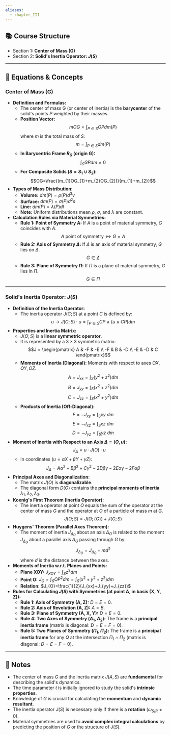 ```yaml
---
aliases:
  - chapter_III
---
```

## 📚 Course Structure
- Section 1: **Center of Mass (G)**
- Section 2: **Solid's Inertia Operator: $J(S)$**

---
## 📐 Equations & Concepts

### Center of Mass (G)
- **Definition and Formulas:**
    - The center of mass G (or center of inertia) is the **barycenter** of the solid's points $P$ weighted by their masses.
    - **Position Vector:**
      $$mOG=\int_{P\in S}OPdm(P)$$
      where $m$ is the total mass of $S$:
      $$m=\int_{P\in S}dm(P)$$
    - **In Barycentric Frame $R_G$ (origin G):**
      $$\int_{S}GPdm=0$$
    - **For Composite Solids ($S=S_1 \cup S_2$):**
      $$OG=\frac{(m_{1}OG_{1}+m_{2}OG_{2})}{m_{1}+m_{2}}$$
- **Types of Mass Distribution:**
    - **Volume:** $dm(P)=\rho(P)d^{3}v$
    - **Surface:** $dm(P)=\sigma(P)d^{2}s$
    - **Line:** $dm(P)=\lambda(P)dl$
    - **Note:** Uniform distributions mean $\rho$, $\sigma$, and $\lambda$ are constant.
- **Calculation Rules via Material Symmetries:**
    - **Rule 1: Point of Symmetry A:** If $A$ is a point of material symmetry, $G$ coincides with $A$.
      $$A \text{ point of symmetry} \Leftrightarrow G=A$$
    - **Rule 2: Axis of Symmetry $\Delta$:** If $\Delta$ is an axis of material symmetry, $G$ lies on $\Delta$.
      $$G \in \Delta$$
    - **Rule 3: Plane of Symmetry $\Pi$:** If $\Pi$ is a plane of material symmetry, $G$ lies in $\Pi$.
      $$G \in \Pi$$

---
### Solid's Inertia Operator: $J(S)$
- **Definition of the Inertia Operator:**
    - The inertia operator $J(C;S)$ at a point $C$ is defined by:
      $$u \rightarrow J(C;S) \cdot u = \int_{P \in S} CP \wedge (u \wedge CP) dm$$
- **Properties and Inertia Matrix:**
    - $J(O;S)$ is a **linear symmetric operator**.
    - It is represented by a $3 \times 3$ symmetric matrix:
      $$J = \begin{pmatrix} A & -F & -E \\ -F & B & -D \\ -E & -D & C \end{pmatrix}$$
    - **Moments of Inertia (Diagonal):** Moments with respect to axes $OX, OY, OZ$.
      $$A = J_{xx} = \int_{S}(y^{2}+z^{2})dm$$
      $$B = J_{yy} = \int_{S}(x^{2}+z^{2})dm$$
      $$C = J_{zz} = \int_{S}(x^{2}+y^{2})dm$$
    - **Products of Inertia (Off-Diagonal):**
      $$F = -J_{xy} = \int_{S}xy~dm$$
      $$E = -J_{xz} = \int_{S}xz~dm$$
      $$D = -J_{yz} = \int_{S}yz~dm$$
- **Moment of Inertia with Respect to an Axis $\Delta=(O, u)$:**
    $$J_{\Delta} = u \cdot J(O) \cdot u$$
    - In coordinates $(u = \alpha X + \beta Y + \gamma Z)$:
      $$J_{\Delta}=A\alpha^{2}+B\beta^{2}+C\gamma^{2}-2D\beta\gamma-2E\alpha\gamma-2F\alpha\beta$$
- **Principal Axes and Diagonalization:**
    - The matrix $J(O)$ is **diagonalizable**.
    - The diagonal form $D(O)$ contains the **principal moments of inertia** $\lambda_{1}, \lambda_{2}, \lambda_{3}$.
- **Koenig's First Theorem (Inertia Operator):**
    - The inertia operator at point $O$ equals the sum of the operator at the center of mass $G$ and the operator at $O$ of a particle of mass $m$ at $G$.
      $$J(O;S)=J(O;\{G\})+J(G;S)$$
- **Huygens' Theorem (Parallel Axes Theorem):**
    - The moment of inertia $J_{\Delta_O}$ about an axis $\Delta_O$ is related to the moment $J_{\Delta_G}$ about a parallel axis $\Delta_G$ passing through $G$ by:
      $$J_{\Delta_{O}}=J_{\Delta_{G}}+md^{2}$$
      where $d$ is the distance between the axes.
- **Moments of Inertia w.r.t. Planes and Points:**
    - **Plane XOY:** $J_{XOY}=\int_{S}z^{2}dm$
    - **Point O:** $J_{O}=\int_{S}OP^{2}dm=\int_{S}(x^{2}+y^{2}+z^{2})dm$
    - **Relation:** $J_{O}=\frac{1}{2}(J_{xx}+J_{yy}+J_{zz})$
- **Rules for Calculating $J(S)$ with Symmetries (at point A, in basis (X, Y, Z)):**
    - **Rule 1: Axis of Symmetry (A, Z):** $D=E=0$.
    - **Rule 2: Axis of Revolution (A, Z):** $A=B$.
    - **Rule 3: Plane of Symmetry (A, X, Y):** $D=E=0$.
    - **Rule 4: Two Axes of Symmetry ($\Delta_1, \Delta_2$):** The frame is a **principal inertia frame** (matrix is diagonal: $D=E=F=0$).
    - **Rule 5: Two Planes of Symmetry ($\Pi_1, \Pi_2$):** The frame is a **principal inertia frame** for any $Q$ at the intersection $\Pi_1 \cap \Pi_2$ (matrix is diagonal: $D=E=F=0$).

---
## 📝 Notes
- The center of mass $G$ and the inertia matrix $J(A, S)$ are **fundamental** for describing the solid's dynamics.
- The time parameter $t$ is initially ignored to study the solid's **intrinsic properties**.
- Knowledge of $G$ is crucial for calculating the **momentum** and **dynamic resultant**.
- The inertia operator $J(S)$ is necessary only if there is a **rotation** ($\omega_{S/R} \neq 0$).
- Material symmetries are used to **avoid complex integral calculations** by predicting the position of $G$ or the structure of $J(S)$.